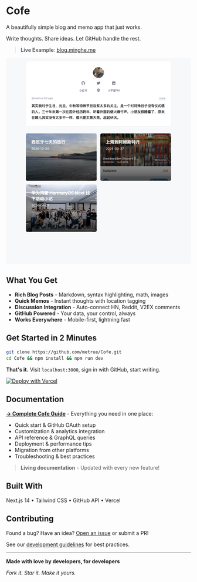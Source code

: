 # Cofe

A beautifully simple blog and memo app that just works.

Write thoughts. Share ideas. Let GitHub handle the rest.

> **Live Example**: [blog.minghe.me](https://blog.minghe.me)

![Cofe App Screenshot](https://github.com/metrue/cofe/blob/main/data/assets/images/Cofe-app.png?raw=true)

## What You Get

- **Rich Blog Posts** - Markdown, syntax highlighting, math, images
- **Quick Memos** - Instant thoughts with location tagging  
- **Discussion Integration** - Auto-connect HN, Reddit, V2EX comments
- **GitHub Powered** - Your data, your control, always
- **Works Everywhere** - Mobile-first, lightning fast

## Get Started in 2 Minutes

```bash
git clone https://github.com/metrue/Cofe.git
cd Cofe && npm install && npm run dev
```

**That's it.** Visit `localhost:3000`, sign in with GitHub, start writing.

[![Deploy with Vercel](https://vercel.com/button)](https://vercel.com/new/clone?repository-url=https://github.com/metrue/Cofe)

## Documentation

**[→ Complete Cofe Guide](/blog/cofe)** - Everything you need in one place:

- Quick start & GitHub OAuth setup
- Customization & analytics integration  
- API reference & GraphQL queries
- Deployment & performance tips
- Migration from other platforms
- Troubleshooting & best practices

> **Living documentation** - Updated with every new feature!

## Built With

Next.js 14 • Tailwind CSS • GitHub API • Vercel

## Contributing

Found a bug? Have an idea? [Open an issue](https://github.com/metrue/Cofe/issues) or submit a PR!

See our [development guidelines](./CLAUDE.md) for best practices.

---

**Made with love by developers, for developers**

*Fork it. Star it. Make it yours.*